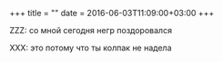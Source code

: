 +++
title = ""
date = 2016-06-03T11:09:00+03:00
+++

ZZZ: со мной сегодня негр поздоровался


XXX: это потому что ты колпак не надела



